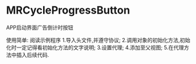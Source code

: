 # MRCycleProgressButton
APP启动界面广告倒计时按钮

使用简单: 阅读示例程序
1.导入头文件,并遵守协议;
2.调用对象的初始化方法,初始化时一定记得看初始化方法的文字说明;
3.设置代理;
4.添加至父视图;
5.在代理方法中插入后续代码.
